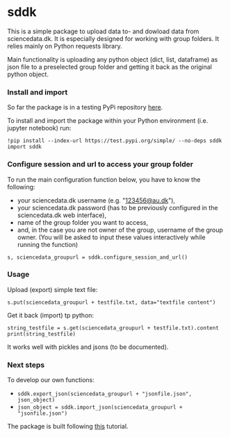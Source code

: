 # sddk
This is a simple package to upload data to- and dowload data from sciencedata.dk. It is especially designed for working with group folders. It relies mainly on Python requests library.

Main functionality is uploading any python object (dict, list, dataframe) as json file to a preselected group folder and getting it back as the original python object.

### Install and import

So far the package is in a testing PyPi repository [here](https://test.pypi.org/project/sddk/). 

To install and import the package within your Python environment (i.e. jupyter notebook) run:

```
!pip install --index-url https://test.pypi.org/simple/ --no-deps sddk
import sddk
```

### Configure session and url to access your group folder 

To run the main configuration function below, you have to know the following:
* your sciencedata.dk username (e.g. "123456@au.dk"),
* your sciencedata.dk password (has to be previously configured in the sciencedata.dk web interface),
* name of the group folder you want to access,
* and, in the case you are not owner of the group, username of the group owner.
(You will be asked to input these values interactively while running the function)

```
s, sciencedata_groupurl = sddk.configure_session_and_url()
```

### Usage

Upload (export) simple text file:
```
s.put(sciencedata_groupurl + testfile.txt, data="textfile content")
```

Get it back (import) tp python:

```
string_testfile = s.get(sciencedata_groupurl + testfile.txt).content
print(string_testfile)
```

It works well with pickles and jsons (to be documented).

### Next steps
To develop our own functions:

* `sddk.export_json(sciencedata_groupurl + "jsonfile.json", json_object)`
* `json_object = sddk.import_json(sciencedata_groupurl + "jsonfile.json")`


The package is built following [this](https://packaging.python.org/tutorials/packaging-projects/) tutorial.



